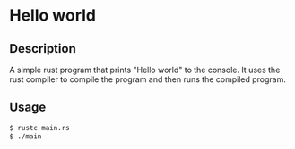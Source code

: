 # Hello world

## Description

A simple rust program that prints "Hello world" to the console. It uses the rust compiler to compile the program and then runs the compiled program.

## Usage

```bash
$ rustc main.rs
$ ./main
```
